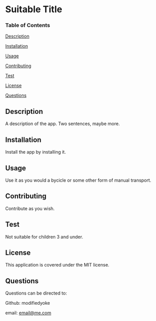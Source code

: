 
# Suitable Title

### Table of Contents
[Description](#Description)

[Installation](#Installation)

[Usage](#Usage)

[Contributing](#Contributing)

[Test](#Test)

[License](#License)

[Questions](#Questions)

## Description
A description of the app. Two sentences, maybe more.
## Installation
Install the app by installing it.
## Usage
Use it as you would a bycicle or some other form of manual transport.
## Contributing
Contribute as you wish.
## Test
Not suitable for children 3 and under.
## License
This application is covered under the MIT license.
## Questions
Questions can be directed to:

Github: modifiedyoke

email: email@me.com
